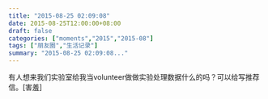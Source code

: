 ```yaml
---
title: "2015-08-25 02:09:08"
date: 2015-08-25T12:00:00+08:00
draft: false
categories: ["moments","2015","2015-08"]
tags: ["朋友圈","生活记录"]
summary: "2015-08-25 02:09:08..."
---
```


有人想来我们实验室给我当volunteer做做实验处理数据什么的吗？可以给写推荐信。[害羞]

